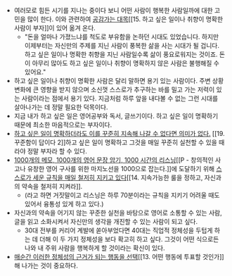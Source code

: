 -   여러모로 힘든 시기를 지나는 중이다 보니 어떤 사람이 행복한 사람일까에 대한 고민을 많이 한다. 이와 관련하여 [공감가는 대목](obsidian://open?vault=Learning%20Journey&file=0.%20Inbox%2F15.%20%ED%95%98%EA%B3%A0%20%EC%8B%B6%EC%9D%80%20%EC%9D%BC%EC%9D%B4%EB%82%98%20%EC%B7%A8%ED%96%A5%EC%9D%B4%20%EB%AA%85%ED%99%95%ED%95%9C%20%EC%82%AC%EB%9E%8C%EC%9D%B4%20%EB%B6%80%EC%9E%90)[[15. 하고 싶은 일이나 취향이 명확한 사람이 부자]]이 있어 옮겨 온다.
    -   "돈을 얼마나 가졌느냐를 척도로 부유함을 논하던 시대도 있었습니다. 하지만 이제부터는 자신만의 주제를 지닌 사람이 풍복한 삶을 사는 시대가 될 겁니다. 하고 싶은 일이나 명확한 취향을 지닌 사람일수록 삶이 풍요로워지는 것이죠. 돈이 아무리 많아도 하고 싶은 일이나 취향이 명확하지 않은 사람은 불행해질 수 있어요."
-   하고 싶은 일이나 취향이 명확한 사람은 달리 말하면 용기 있는 사람이다. 주변 상황 변화에 큰 영향을 받지 않으며 소신껏 스스로가 추구하는 바를 밀고 가는 저력이 있는 사람이라는 점에서 용기 있다. 지금처럼 하루 앞을 내다볼 수 없는 그런 시대를 살아나가는 데 정말 필요한 덕목이다.
-   지금 내가 하고 싶은 일은 영어공부와 독서, 글쓰기이다. 하고 싶은 일이 명확하기 때문에 최소한 마음적으로는 부자이다.
-   [하고 싶은 일이 명확하더라도 이를 꾸준히 지속해 나갈 수 없다면 의미가 없다.](obsidian://open?vault=Learning%20Journey&file=1.%20%EC%98%81%EA%B5%AC%EB%85%B8%ED%8A%B8%2F19.%20%EA%BE%B8%EC%A4%80%ED%95%A8%EC%9D%B4%20%EB%8B%B5%EC%9D%B4%EB%8B%A4%202) [[19. 꾸준함이 답이다 2]]하고 싶은 일이 명확하고 그것을 매일 꾸준히 실천할 수 있을 때라야 정말 부자라 할 수 있다.
-   [1000개의 메모, 1000개의 영어 문장 암기, 1000 시간의 리스닝](obsidian://open?vault=Learning%20Journey&file=0.%20Inbox%2F11.%201000%EA%B0%9C%EC%9D%98%20%EB%A9%94%EB%AA%A8%2C%201000%EA%B0%9C%EC%9D%98%20%EC%98%81%EC%96%B4%20%EB%AC%B8%EC%9E%A5%20%EC%95%94%EA%B8%B0%2C%201000%EC%8B%9C%EA%B0%84%20%EB%A6%AC%EC%8A%A4%EB%8B%9D)[[P - 창의적인 사고나 유창한 영어 구사를 위한 마지노선을 1000으로 잡는다.]]에 도달하기 위해 [스스로가 세운 규칙을 매일 철저히 지키고 있다](obsidian://open?vault=Learning%20Journey&file=0.%20Inbox%2F14.%20%EC%A7%80%EC%86%8D%EA%B0%80%EB%8A%A5%ED%95%9C%20%EB%A3%B0%EC%9D%84%20%EC%A0%95%ED%95%98%EA%B3%A0%2C%20%EC%9E%90%EC%8B%A0%EA%B3%BC%EC%9D%98%20%EC%95%BD%EC%86%8D%EC%9D%84%20%EC%B2%A0%EC%A0%80%ED%9E%88%20%EC%A7%80%EC%BC%9C%EB%9D%BC)[[14. 지속가능한 룰을 정하고, 자신과의 약속을 철저히 지켜라]].
    -   (라고 하면 거짓말이고 리스닝은 하루 70분이라는 규칙을 지키기 어려울 때도 있어서 융통성 있게 하고 있다.)
-   자신과의 약속을 어기지 않는 꾸준한 실천을 바탕으로 영어로 소통할 수 있는 사람, 글을 읽고 소화시켜서 자신만의 생각을 개진할 수 있는 사람이 되고 싶다.
    -   30대 전부를 커리어 계발에 쏟아부었다면 40대는 직업적 정체성을 두텁게 하는 데 더해 이 두 가지 정체성을 보다 확고히 하고 싶다. 그것이 어떤 식으로든 나와 내 주위 사람을 행복하게 할 것이라는 확신이 있다.
-   [매순간 이러한 정체성의 근거가 되는 행동을 선택](obsidian://open?vault=Learning%20Journey&file=0.%20Inbox%2F13.%20%EC%96%B4%EB%96%A4%20%ED%96%89%EB%8F%99%EC%97%90%20%ED%88%AC%ED%91%9C%ED%95%A0%20%EA%B2%83%EC%9D%B8%EA%B0%80)[[13. 어떤 행동에 투표할 것인가]]해 나가는 것이 중요하다.